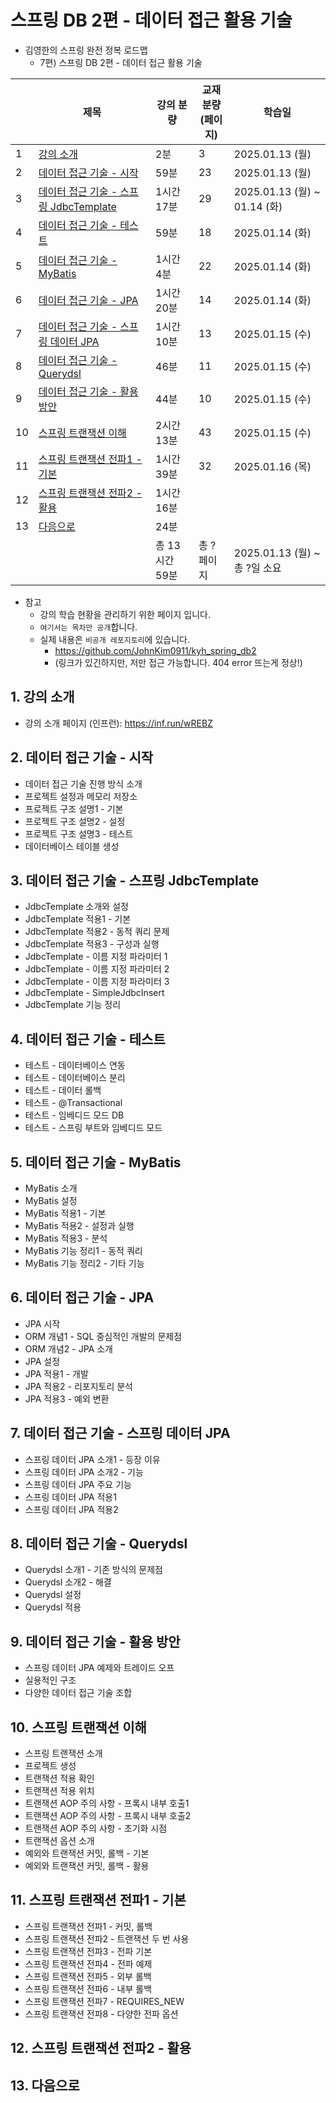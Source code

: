# 스프링 DB 2편 - 데이터 접근 활용 기술

- 김영한의 스프링 완전 정복 로드맵
  - 7편) 스프링 DB 2편 - 데이터 접근 활용 기술

|    | 제목                                                              | 강의 분량      | 교재 분량<br>(페이지) | 학습일                          |
|----|-----------------------------------------------------------------|------------|----------------|------------------------------|
| 1  | [강의 소개](#1-강의-소개)                                               | 2분         | 3              | 2025.01.13 (월)               |
| 2  | [데이터 접근 기술 - 시작](#2-데이터-접근-기술---시작)                             | 59분        | 23             | 2025.01.13 (월)               |
| 3  | [데이터 접근 기술 - 스프링 JdbcTemplate](#3-데이터-접근-기술---스프링-jdbctemplate) | 1시간 17분    | 29             | 2025.01.13 (월) ~ 01.14 (화)   |
| 4  | [데이터 접근 기술 - 테스트](#4-데이터-접근-기술---테스트)                           | 59분        | 18             | 2025.01.14 (화)               |
| 5  | [데이터 접근 기술 - MyBatis](#5-데이터-접근-기술---mybatis)                   | 1시간 4분     | 22             | 2025.01.14 (화)               |
| 6  | [데이터 접근 기술 - JPA](#6-데이터-접근-기술---jpa)                           | 1시간 20분    | 14             | 2025.01.14 (화)               |
| 7  | [데이터 접근 기술 - 스프링 데이터 JPA](#7-데이터-접근-기술---스프링-데이터-jpa)           | 1시간 10분    | 13             | 2025.01.15 (수)               |
| 8  | [데이터 접근 기술 - Querydsl](#8-데이터-접근-기술---querydsl)                 | 46분        | 11             | 2025.01.15 (수)               |
| 9  | [데이터 접근 기술 - 활용 방안](#9-데이터-접근-기술---활용-방안)                       | 44분        | 10             | 2025.01.15 (수)               |
| 10 | [스프링 트랜잭션 이해](#10-스프링-트랜잭션-이해)                                  | 2시간 13분    | 43             | 2025.01.15 (수)               |
| 11 | [스프링 트랜잭션 전파1 - 기본](#11-스프링-트랜잭션-전파1---기본)                      | 1시간 39분    | 32             | 2025.01.16 (목)               |
| 12 | [스프링 트랜잭션 전파2 - 활용](#12-스프링-트랜잭션-전파2---활용)                      | 1시간 16분    |                |                              |
| 13 | [다음으로](#13-다음으로)                                                | 24분        |                |                              |
|    |                                                                 | 총 13시간 59분 | 총 ? 페이지        | 2025.01.13 (월) ~ <br>총 ?일 소요 |

- 참고
  - 강의 학습 현황을 관리하기 위한 페이지 입니다.
  - `여기서는 목차만 공개`합니다.
  - 실제 내용은 `비공개 레포지토리`에 있습니다.
    - https://github.com/JohnKim0911/kyh_spring_db2
    - (링크가 있긴하지만, 저만 접근 가능합니다. 404 error 뜨는게 정상!)

## 1. 강의 소개

- 강의 소개 페이지 (인프런): https://inf.run/wREBZ

## 2. 데이터 접근 기술 - 시작

- 데이터 접근 기술 진행 방식 소개
- 프로젝트 설정과 메모리 저장소
- 프로젝트 구조 설명1 - 기본
- 프로젝트 구조 설명2 - 설정
- 프로젝트 구조 설명3 - 테스트
- 데이터베이스 테이블 생성

## 3. 데이터 접근 기술 - 스프링 JdbcTemplate

- JdbcTemplate 소개와 설정
- JdbcTemplate 적용1 - 기본
- JdbcTemplate 적용2 - 동적 쿼리 문제
- JdbcTemplate 적용3 - 구성과 실행
- JdbcTemplate - 이름 지정 파라미터 1
- JdbcTemplate - 이름 지정 파라미터 2
- JdbcTemplate - 이름 지정 파라미터 3
- JdbcTemplate - SimpleJdbcInsert
- JdbcTemplate 기능 정리

## 4. 데이터 접근 기술 - 테스트

- 테스트 - 데이터베이스 연동
- 테스트 - 데이터베이스 분리
- 테스트 - 데이터 롤백
- 테스트 - @Transactional
- 테스트 - 임베디드 모드 DB
- 테스트 - 스프링 부트와 임베디드 모드

## 5. 데이터 접근 기술 - MyBatis

- MyBatis 소개
- MyBatis 설정
- MyBatis 적용1 - 기본
- MyBatis 적용2 - 설정과 실행
- MyBatis 적용3 - 분석
- MyBatis 기능 정리1 - 동적 쿼리
- MyBatis 기능 정리2 - 기타 기능

## 6. 데이터 접근 기술 - JPA

- JPA 시작
- ORM 개념1 - SQL 중심적인 개발의 문제점
- ORM 개념2 - JPA 소개
- JPA 설정
- JPA 적용1 - 개발
- JPA 적용2 - 리포지토리 분석
- JPA 적용3 - 예외 변환

## 7. 데이터 접근 기술 - 스프링 데이터 JPA

- 스프링 데이터 JPA 소개1 - 등장 이유
- 스프링 데이터 JPA 소개2 - 기능
- 스프링 데이터 JPA 주요 기능
- 스프링 데이터 JPA 적용1
- 스프링 데이터 JPA 적용2

## 8. 데이터 접근 기술 - Querydsl

- Querydsl 소개1 - 기존 방식의 문제점
- Querydsl 소개2 - 해결
- Querydsl 설정
- Querydsl 적용

## 9. 데이터 접근 기술 - 활용 방안

- 스프링 데이터 JPA 예제와 트레이드 오프
- 실용적인 구조
- 다양한 데이터 접근 기술 조합

## 10. 스프링 트랜잭션 이해

- 스프링 트랜잭션 소개
- 프로젝트 생성
- 트랜잭션 적용 확인
- 트랜잭션 적용 위치
- 트랜잭션 AOP 주의 사항 - 프록시 내부 호출1
- 트랜잭션 AOP 주의 사항 - 프록시 내부 호출2
- 트랜잭션 AOP 주의 사항 - 초기화 시점
- 트랜잭션 옵션 소개
- 예외와 트랜잭션 커밋, 롤백 - 기본
- 예외와 트랜잭션 커밋, 롤백 - 활용

## 11. 스프링 트랜잭션 전파1 - 기본

- 스프링 트랜잭션 전파1 - 커밋, 롤백
- 스프링 트랜잭션 전파2 - 트랜잭션 두 번 사용
- 스프링 트랜잭션 전파3 - 전파 기본
- 스프링 트랜잭션 전파4 - 전파 예제
- 스프링 트랜잭션 전파5 - 외부 롤백
- 스프링 트랜잭션 전파6 - 내부 롤백
- 스프링 트랜잭션 전파7 - REQUIRES_NEW
- 스프링 트랜잭션 전파8 - 다양한 전파 옵션

## 12. 스프링 트랜잭션 전파2 - 활용

## 13. 다음으로